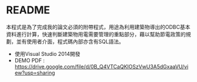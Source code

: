 # README
本程式是為了完成我的論文必須的附帶程式，用途為利用建築物導出的ODBC基本資料進行計算，快速判斷建築物用電需要管理的重點部分，藉以幫助節電政策的規劃，並有使用者介面，程式碼內部亦含有SQL語法。

* 使用Visual Studio 2014開發
* DEMO PDF : https://drive.google.com/file/d/0B_Q4VTCaQKlOSzVwU3A5dGxaaVU/view?usp=sharing
